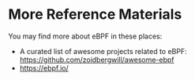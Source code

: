 # More Reference Materials

You may find more about eBPF in these places:

- A curated list of awesome projects related to eBPF: <https://github.com/zoidbergwill/awesome-ebpf>
- <https://ebpf.io/>
